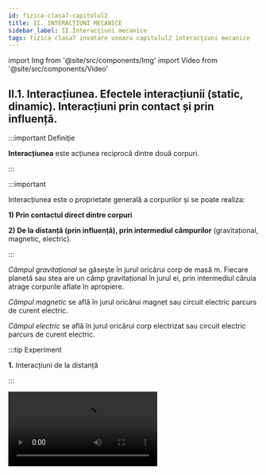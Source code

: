 ```yaml
---
id: fizica-clasa7-capitolul2
title: II. INTERACŢIUNI MECANICE
sidebar_label: II.Interacţiuni mecanice
tags: fizica clasa7 invatare usoara capitolul2 interacţiuni mecanice
---
```


import Img from '@site/src/components/Img'
import Video from '@site/src/components/Video'


## II.1. Interacțiunea. Efectele interacțiunii (static, dinamic). Interacțiuni prin contact și prin influență.


:::important Definiţie

**Interacțiunea** este acțiunea reciprocă dintre două  corpuri.

:::


:::important 

Interacțiunea este o proprietate generală a corpurilor și se poate realiza:

**1) Prin contactul direct dintre corpuri**

**2) De la distanță (prin influență), prin intermediul câmpurilor** (gravitațional, magnetic, electric).


:::



_Câmpul gravitațional_ se găsește în jurul oricărui corp de masă m. Fiecare planetă sau stea are un câmp gravitațional în jurul ei, prin intermediul căruia atrage corpurile aflate în apropiere.

_Câmpul magnetic_ se află în jurul oricărui magnet sau circuit electric parcurs de curent electric.

_Câmpul electric_ se află în jurul oricărui corp electrizat sau circuit electric parcurs de curent electric.


:::tip Experiment

**1.** Interacțiuni de la distanță

:::


<Video src="https://www.youtube.com/embed/VkcZcOj-ZHA" />


<br></br>

**Materiale necesare:** magnet, busolă (ac magnetic), corp, riglă de plastic, bucată de bumbac.

**Descrierea experimentului:** 

- Ridică un corp la o anumită înălțime de sol și dă-i drumul. Ce observi ?

:::note Observaţie

Corpul cade deoarece este atras de Pământ prin intermediul câmpului gravitațional.

:::



- Apropie un magnet de o busolă. Ce observi ?

:::note Observaţie

Acul busolei  și magnetul interacționează de la distanță prin intermediul câmpului magnetic.

:::



- Cu bucata de bumbac freacă de 3-4 ori, în același sens rigla. 
- Apropie capătul electrizat prin frecare al riglei de obiecte ușoare (fire de păr, bucățele de hârtie, bobițe de polistiren). Ce observi ?

:::note Observaţie

Rigla electrizată atrage corpurile ușoare prin intermediul câmpului electric.

:::



**Concluzia experimentului:**

Corpurile pot să interacționeze de la distanță, prin intermediul unui câmp.



:::important Definiţie
 
Fenomenele care apar în urma interacțiunii corpurilor se numesc **efecte ale interacțiunii.**
 
:::



:::important
 
Efectele interacțiunii sunt de două feluri:

#### A)	Efecte dinamice în care se schimbă  viteza  corpurilor. Exemple:

- Pornirea unui corp, când viteza lui crește de la zero.
- Oprirea unui corp, când viteza lui scade până la zero.
- Accelerarea unui corp, când viteza lui crește .
- Frânarea unui corp, când viteza lui scade.
- Schimbarea direcției de mișcare (traiectoriei).


#### B)	Efecte statice care constau în deformarea corpurilor (schimbarea formei).

#### Deformarea poate fi:

- **Deformare elastică,**  când corpul revine la forma iniţială, după încetarea interacţiunii. Exemple:
  - Alungirea unui arc (resort)  când îi mărim lungimea (implicit și forma).
  
  - Comprimarea unui resort când îi micșorăm lungimea.
  
  - Răsucirea unui burete când îi schimbăm forma.
  
  - Turtirea unui balon când îi schimbăm forma.
  
- **Deformare plastică,**  când corpul nu mai revine la forma iniţială, după încetarea interacţiunii. Exemple:

  - Tăierea corpurilor.
  
  - Ruperea corpurilor.
  
  - Spargerea corpurilor, etc.

 
:::




<br></br>
<br></br>




:::tip Experiment

**2.** Efectul dinamic al interacțiunii.

:::


<Video src="https://www.youtube.com/embed/EoDXRm0jU1g" />


<br></br>

**Materiale necesare:** magnet, mașinuță de plastic cu un magnet în interior.
 



**Descrierea experimentului:** 

- Apropie magnetul de mașinuța aflată în repaus. Ce observi ?


:::note Observaţie

Mașinuța pornește.

:::


- Apropie magnetul de mașinuța aflată în mișcare, astfel încât să o respingă. Ce observi ?


:::note Observaţie

Mașinuța accelerează.

:::



- Apropie magnetul de mașinuța aflată în mișcare, astfel încât să o atragă. Ce observi ?


:::note Observaţie

Mașinuța frânează și apoi este oprită.

:::



- Apropie magnetul de mașinuța aflată în mișcare rectilinie, astfel încât să o respingă pe o altă direcție. Ce observi ?


:::note Observaţie

Mașinuța își schimbă traiectoria.

:::


**Concluzia experimentului:**

Avem efect dinamic când corpul porneşte / opreşte, accelerează / frânează şi când îşi schimbă direcţia de mişcare. 



<br></br>
<br></br>



:::tip Experiment

**3.**  Efectul static al interacțiunii

:::


<Video src="https://www.youtube.com/embed/ija6beVbxlw" />


<br></br>

**Materiale necesare:** arc (resort), foarfecă, hârtie, burete, balon, clește, fistic în coajă.
 



**Descrierea experimentului:** 

- Trage de resort într-o parte, astfel încât să îi mărești lungimea și implicit să îl deformezi. Dă drumul resortului. Ce observi ?



:::note Observaţie

Resortul alungit revine la forma inițială.

:::




- Strânge resortul, astfel încât să îi micșorezi lungimea și implicit să îl deformezi. Dă drumul resortului. Ce observi ?


:::note Observaţie

Resortul comprimat revine la forma inițială.

:::



- Răsucește un burete, dându-i o formă de fundiță. Dă drumul buretelui. Ce observi ?


:::note Observaţie

Buretele răsucit revine la forma inițială.

:::



- Turtește cu ambele mâini un  balon. Dă drumul balonului. Ce observi ?


:::note Observaţie

Balonul turtit revine la forma inițială.

:::




- Taie o foaie de hârtie. Ce observi ?


:::note Observaţie

Foaia de hârtie tăiată nu mai revine la forma inițială.

:::



- Rupe  o foaie de hârtie. Ce observi ?


:::note Observaţie

Foaia de hârtie ruptă nu mai revine la forma inițială.

:::



- Sparge cu un clește coaja unui fistic. Ce observi ?


:::note Observaţie

Coaja fisticului spartă nu mai revine la forma inițială.

:::







**Concluzia experimentului:**

Deformările în care corpul revine la forma inițială sunt deformări elastice (alungirea / comprimarea unui resort, răsucirea buretelui, turtirea balonului, etc.).


Deformările în care corpul nu mai revine la forma inițială sunt deformări plastice ( tăierea, ruperea, spargerea obiectelor, etc.).
 



<br></br>
<br></br>




## II.2.  Forţa, măsură a interacţiunii. Forțe de contact și de acțiune la distanță.




:::important Definiţie
 
**Forța (notată cu F)** este o mărime fizică care măsoară interacțiunea corpurilor. 
 
:::



:::important

#### Caracterizarea forței ca mărime fizică:

#### •	Simbol: în general F
#### •	Formulă de calcul: fiecare tip de forță are o formulă de calcul.
#### •	Unitatea de măsură în Sistemul Internațional: [F]<sub>SI</sub> = N (Newton)
#### •	Instrumente de măsură: dinamometru.
:::


:::important
Forțele care apar în interacțiunile de contact sunt **forțe de contact**. 

:::


#### Exemple: 

- Forța de tracțiune;
- Forța de frecare, etc.



:::important

Forțele care apar în interacțiunile de la distanță sunt **forțe de acțiune la distanță**.
 
:::
 
 
#### Exemple: 

- Forța de greutate;
- Forța magnetică;
- Forța electrică, etc.





:::tip Experiment

**4.** Construcția dinamometrului şi măsurarea unei forţe

:::


<Video src="https://www.youtube.com/embed/goyfUOXP2eg" />


<br></br>

**Materiale necesare:** dinamometru, corp cu cârlig.
 



**Descrierea experimentului:** 

- Observă cu atenție piesele de bază din construcția dinamometrului.
- Calculează o diviziune câți Newtoni are, pe scala gradată.
- Suspendă corpul de cârligul dinamometrului.
- Citește cu ce forță acționează corpul asupra resortului dinamometrului



:::note Observaţie

Corpul acționează asupra resortului dinamometrului cu o forță de 0,2 N.

:::



**Concluzia experimentului:**

F = 0,2 N.


:::important

**1)	Dinamometrul seamănă cu un cântar de mână, dar mărimea fizică pe care o măsoară nu este masa în kg, ci forța în Newton (N).**
 
Este adevărat că și cântarul măsoară greutatea corpului suspendat de el, însă la cântar gradațiile sunt transformate în unități de masă ( grame, kilograme).

_Piesa principală a dinamometrului este un resort ce se deformează elastic. Mai are o tijă cu cârlig, un ac indicator și o scală gradată în N._


:::



<Img className="img-responsive4" src="fizica/clasa7/capitolul2/2_2_Poza1_PozaConstructiaDinamometru.jpg" />




:::important

**2) Forța este o mărime fizică** care se caracterizează prin **mărime, direcție, sens și punct de aplicație.** Ea se reprezintă printr-un segment de dreaptă mărginit de un punct și o săgeată.


:::


<Img className="img-responsive4" src="fizica/clasa7/capitolul2/2_2_Poza2_PozaForta.jpg" />




<br></br>
<br></br>



## II.3. Principiul inerției. Principiul fundamental al mecanicii clasice. Principiul acțiunii și reacțiunii.


### II.3.1. Principiul inerției. 


:::tip Experiment

**5.** Principiul inerției

:::


<Video src="https://www.youtube.com/embed/uufTbEV-9KA" />


<br></br>

**Materiale necesare:** bol (castronel), bilă.
 



**Descrierea experimentului:** 

- Pune bila la marginea superioară a bolului și las-o liberă. 

- Ce observi ?


:::note Observaţie

Bila coboară la fundul bolului și apoi mai urcă puțin pe peretele bolului, până când se oprește.

:::



**Concluzia experimentului:**

Datorită greutății, bila coboară accelerat. După ce ajunge la fundul vasului, datorită inerției, își continuă mișcarea. Din cauza frecării cu vasul și cu aerul atmosferic, bila se oprește. Dacă nu ar fi existat forțele de frecare, bila , tot datorită inerției, s-ar fi mișcat la nesfârșit.


:::important Definiţie

**Principiul inerției:** 

„Orice corp își păstrează starea de repaus sau de mișcare uniformă rectilinie în care se află, cu condiția ca nicio forță să nu acționeze asupra corpului “ 

:::


<br></br>
<br></br>


### II.3.2 Principiul fundamental al mecanicii clasice.


:::important Definiţie

**Principiul fundamental al mecanicii clasice:** 

„Dacă asupra unui corp de masă m acționează o forță F, atunci corpul se va deplasa cu o accelerație a, care are direcția și sensul forței“. 


:::


#### Ecuația vectorială este:


<Img className="img-responsive4" src="fizica/clasa7/capitolul2/2_3_2_Poza1_EcuatiaVectorialaPrincipiulFundamentalMecanica.jpg" />



Aplicând principiul fundamental al mecanicii clasice pentru deplasarea unui corp sub acțiunea greutății, se obține relația dintre greutate, masă și accelerația gravitațională: 


<Img className="img-responsive4" src="fizica/clasa7/capitolul2/2_3_2_Poza2_EcuatiaVectorialaPrincipiulFundamentalMecanica_Greutate.jpg" />



:::tip Experiment

**6.** Principiul fundamental al mecanicii.

:::


<Video src="https://www.youtube.com/embed/YatatgFCD20" />


<br></br>

**Materiale necesare:** o mașinuță (bilă).
 



**Descrierea experimentului:** 

- Acționează aspra mașinuței cu o anumită forță. 

- Observă ce se întâmplă cu mașinuța. 


:::note Observaţie

Mașinuța începe să se miște accelerat pe direcția și sensul forței aplicate asupra sa.

:::



**Concluzia experimentului:**

Dacă acționăm asupra unui corp de masă _m_ cu o forță _F_, atunci corpul se va mișca cu o accelerație _a_, care are direcția și sensul forței.



<br></br>
<br></br>


### II.3.3 Principiul acțiunii și reacțiunii (Principiul acțiunilor reciproce).





:::tip Experiment

**7.** Principiul acțiunii și reacțiunii.

:::


<Video src="https://www.youtube.com/embed/IcKodD7WlQQ" />


<br></br>

**Materiale necesare:** două dinamometre, un suport.
 



**Descrierea experimentului:** 

- Fixează un dinamometru de suport.
- Cu un alt dinamometru acționează asupra primului cu o forță F<sub>1</sub>.
- Ce forță indică dinamometrul fix ?


:::note Observaţie

<Img className="img-responsive4" src="fizica/clasa7/capitolul2/2_3_3_Poza0_EcuatiaVectorialaExperiment7.jpg" />

Cele două forțe au aceeași direcție, dar sens opus.


:::


- Compară direcțiile și sensurile celor două forțe.


:::note Observaţie

Cele două forțe au aceeași direcție, dar sens opus.

:::



**Concluzia experimentului:**

Cele două forțe sunt egale în modul, cu acceași direcție și sensuri opuse.









:::important Definiţie

**Principiul acțiunii și reacțiunii:** 

„Dacă un corp acționează asupra altui corp cu o forță numită acțiune (F<sub>1</sub>), atunci și cel de- al doilea corp va acționa asupra primului corp cu o altă forță numită reacțiune (F<sub>2</sub>), care are același modul și aceeași direcție cu acțiunea, dar sens opus“.  

<Img className="img-responsive4" src="fizica/clasa7/capitolul2/2_3_3_Poza0_EcuatiaVectorialaPrincipiulActiuniiSiReactiunii.jpg" />

:::





#### Forțele acțiune și reacțiune sunt forțe pereche.


:::caution Exemple care ilustrează Principiul acțiunii și reacțiunii

1. Când te lovești din neatenție de un obiect, simți imediat reacțiunea din partea acestuia, chiar dacă tu l-ai lovit.

<Img className="img-responsive4" src="fizica/clasa7/capitolul2/2_3_3_Poza1_Exemplul1_PtrPrincipiulActiuniiSiReactiunii.jpg" />


<br></br>
<br></br>




2. Când lași liber un corp, acesta cade datorită forței de atracție a Pământului (acțiunea) asupra sa. Însă și Pământul este atras de corp (reacțiunea), cu o altă forță egală în modul și sens opus cu acțiunea, dar efectul acesteia este insesizabil datorită masei enorme a Pământului.


<Img className="img-responsive4" src="fizica/clasa7/capitolul2/2_3_3_Poza2_Exemplul2_PtrPrincipiulActiuniiSiReactiunii.jpg" />



<br></br>
<br></br>


3. Când ești într-o barcă, împingi cu vâsla apa în sensul opus celui în care dorești să te deplasezi (acțiunea), iar apa pune în mișcare barca (reacțiunea). Cele două forțe au punctele de aplicație pe corpuri diferite și acționează pe aceeași direcție, însă în sens opus.


<Img className="img-responsive4" src="fizica/clasa7/capitolul2/2_3_3_Poza3_Exemplul3_PtrPrincipiulActiuniiSiReactiunii.jpg" />


<br></br>
<br></br>


4. Cum interacționează mingea cu racordajul rachetei, când lovești cu racheta mingea  de tenis ? Mingea acționează asupra racordajului (acțiunea) având ca efect deformarea elastică a acestuia. Racordajul acționează asupra mingiei ( reacțiunea), având ca efect mișcarea mingiei. Cele două forțe au punctele de aplicație pe corpuri diferite și acționează pe aceeași direcție, însă în sens opus.



<Img className="img-responsive4" src="fizica/clasa7/capitolul2/2_3_3_Poza4_Exemplul4_PtrPrincipiulActiuniiSiReactiunii.jpg" />

:::





<br></br>
<br></br>



## II.4. Tipuri de forțe. 

### II.4.1. Forța de greutate


De ce când lași liber un corp și nu mai este susținut de mâna ta, de o masă, de un suport, el cade pe Pământ?

Înseamnă că, între corp și Pământ există o forță de atracție. 


:::important Definiţie
 
**Forța de greutate (pe scurt greutate, forță gravitațională, gravitație)** este forța cu care Pământul atrage un corp. 
 
:::



**Forța de greutate (notată cu G) acționează întotdeauna pe direcție verticală a locului respectiv (direcția firului cu plumb), cu sensul în jos ( spre centrul Pământului). Are ca punct de aplicație centrul de greutate al corpului (C).**

<Img className="img-responsive4" src="fizica/clasa7/capitolul2/2_4_1_Poza1_FortaDeGreutate.jpg" />




:::caution Importanța forței de greutate


1) Ţine corpurile pe Pământ

2) Ţine atmosfera în jurul Pământului

3) Căderea corpurilor pe Pământ

4) Curgerea apelor la vale

5) Când urcăm o pantă, greutatea ne frânează

6) Când coborâm o pantă, greutatea ne accelerează

7) Rotirea planetelor în jurul Soarelui

8)  Rotirea Lunii în jurul Pământului.

9) Rotirea sateliților artificiali în jurul Pământului (există peste 1100 satelițice orbitează în jurul Pământului , având ca scopcomunicațiile la distanță-telefonie, emisiuni radio-TV, prognoza meteo, etc.)



:::




:::tip Experiment

**8.** Cum măsurăm accelerația gravitațională a Pământului ?

:::


<Video src="https://www.youtube.com/embed/KF5SzpFSRsc" />


<br></br>

**Materiale necesare:** dinamometru, corp cu cârlig și discuri crestate.



**Descrierea experimentului:** 

- Măsoară cu un dinamometru greutățile mai multor corpuri a căror masă o cunoști.

- Calculează pentru fiecare corp raportul G/m. Trece datele în următorul tabel:
 
<Img className="img-responsive4" src="fizica/clasa7/capitolul2/2_4_1_Poza2_PozaTabelExperiment8.jpg" />


:::note Observaţie

Raportul G/m are aceeași valoare pentru fiecare corp în parte. Se obține valoarea 10 N/kg.

:::




**Concluzia experimentului:**

Raportul G/m are aceeași valoare respectiv 10 N/kg.



:::important Definiţie
 
Raportul dintre greutatea unui corp și masa lui se numește **accelerație gravitațională (notată cu g).** 
 
 
:::

#### La suprafața Pământului, g = 9,8 N/kg ≅ 10 N /kg.
 

:::important

#### Caracterizarea forței de greutate ca mărime fizică:

#### •	Simbol: G
#### •	Formulă de calcul: 

<Img className="img-responsive4" src="fizica/clasa7/capitolul2/2_4_1_Poza2bis_FormulaGreutatii.jpg" />

unde m = masa corpului(în kg) și 

g = accelerația gravitațională a Pământului de 9,8 N/kg.


<br></br>

#### •	Unitatea de măsură în Sistemul Internațional: 


<Img className="img-responsive4" src="fizica/clasa7/capitolul2/2_4_1_Poza2bis2_UnitateaDeMasuraAGreutatii.jpg" />

<br></br>
<br></br>


#### •	Instrumente de măsură: 

<Img className="img-responsive4" src="fizica/clasa7/capitolul2/2_4_1_Poza2bis3_InstrumentDeMasuraAGreutatii.jpg" />

:::




:::tip Experiment

**9.** Care minge aterizează mai repede: una de ping-pong sau una de golf ?

:::


<Video src="https://www.youtube.com/embed/NoQlzxKTm90" />


<br></br>

**Materiale necesare:** o minge de ping-pong, o minge de golf (metalică), vas cu făină.



**Descrierea experimentului:** 

- Pregătește o tavă în care să pui făină (pesmet).

- Ridică ambele mingii la aceeași înălțime deasupra tăvii și dă-le drumul în același timp . Care minge atinge prima solul ? Cum sunt urmele lăsate în făină de cele două mingii ?





:::note Observaţie

Ambele mingii ajung în același timp în vasul cu făină.

Urma lăsată de mingea mai grea (cea de golf) este mai adâncă decât cea lăsată de cea mai ușoară (ping-pong).


:::




**Concluzia experimentului:**

Întrucât cele două mingii parcurg acceași distanță ( h) în acealași timp, înseamnă că ele coboară accelerat cu viteză identică. Deci, asupra ambelor mingii acționează acceași accelerație, numită accelerație gravitațională.  


Până la **Galileo Galilei** (1564-1642) oamenii de ştiinţă credeau că viteza de cădere a corpurilor depinde de greutatea acestora, adică obiectul mai greu ajunge primul la sol. Acum 400 de ani, Galilei a efectuat o experienţă legendară în turnul din Pisa. El a demonstrat că obiecte de masă diferite (obuz şi piatră) , lăsate libere să cadă, sosesc în acelaşi timp la sol. Astfel, el a dovedit că acceleraţia gravitaţională este aceeaşi pentru toate obiectele într-un anumit loc.






:::note Observaţie

a) Orice planetă sau stea exercită o forță de atracție asupra corpurilor aflate în apropierea lor, deci o forță de greutate. Exemple de accelerații gravitaționale ale altor corpuri cerești: Soarele are 274,1N/kg, Jupiter  are 25,93 N/kg , Luna are 1,62 N/kg. Deci, dacă am călători pe alte planete, acestea ne-ar atrage cu diferite forțe de greutate, dar masa noastră rămâne aceeași, indiferent de planeta vizitată.


b) Greutatea este o forță care se manifestă la distanță prin intermediul câmpului gravitațional din jurul Pământului.


:::


:::important

c)	Accelerația gravitațională (implicit și greutatea corpului) suferă mici variații pe Pământ în funcție de altitudine și latitudine.

- Cu cât altitudinea crește, cu atât accelerația gravitațională scade, deoarece ne îndepărtăm de centrul Pământului (centrul atracției gravitaționale).

- Accelerația gravitațională mai depinde și de latitudine, datorită faptului că Terra nu este o sferă perfectă, ci una turtită la poli și bombată la ecuator. Prin urmare , polii (nord și sud) sunt mai aproape de centrul Pământului decât ecuatorul și accelerația gravitațională la poli este mai mare decât cea la ecuator.


**g<sub>Pol</sub> ≅ 9,83 m/s<sup>2</sup>**   și  

**g<sub>Ecuator</sub> ≅ 9,78 m/s<sup>2</sup>**.


<br></br>

<Video src="https://www.youtube.com/embed/0wL5a8v6sh4" />

<br></br>

:::




:::caution Problemă model

1) În ce loc este mai mică forța necesară decolării unei rachete: atunci când baza de lansare este la malul mării sau în vârful muntelui? Pentru o lansare mai ușoară a rachetei, unde este mai bine să fie plasată baza de lansare: la poli sau la ecuator?


#### Rezolvare:


La lansarea rachetei trebuie învinsă forța de greutate exercitată de către Pământ, care atrage racheta. 

Este de preferat să alegem vârful unui munte cât mai înalt, deoarece ne îndepărtăm de centrul Pământului și scade accelerația gravitațională, și implicit forța de atracție a Pământului asupra rachetei.

Ecuatorul față de poli, este mai departe de centrul Pământului și scade accelerația gravitațională, și implicit forța de atracție a Pământului asupra rachetei.

În concluzie, **cel mai bun loc pentru lansarea unei rachete este la ecuator, pe vârful unui munte cât mai înalt.**


<br></br>

<Video src="https://www.youtube.com/embed/dNf89eqnYw8" />

<br></br>



:::









<Video src="https://www.youtube.com/embed/u5t-aiP5DT4" />

<br></br>



:::caution Problemă model

2) 	Un corp cântărește 600 g. 

Ce greutate are el pe :
a) Pământ ?
b) Lună (g<sub>Lună</sub> = g/6 N/kg)
c) Jupiter (g<sub>Jupiter</sub> = g ∙ 2,5 N/kg)



#### Rezolvare:


- Notăm datele problemei și le transformăm în SI:

<Img className="img-responsive4" src="fizica/clasa7/capitolul2/2_4_1_Poza2_DateleProblemeiModel2.jpg" />



- Efectuăm calculele pentru cele trei situaţii:

<Img className="img-responsive4" src="fizica/clasa7/capitolul2/2_4_1_Poza3_RezolvareaProblemeiModel2.jpg" />

:::






### II.4.2. Forța de apăsare normală (N')


#### De ce cad numai corpurile lăsate libere ? De ce un corp poate sta nemișcat pe masă ?




:::tip Experiment

**10.** Reacţiunea normală

:::


<Video src="https://www.youtube.com/embed/FoNcJK68MHs" />


<br></br>

**Materiale necesare:** corp, masă.



**Descrierea experimentului:** 

- Așază un corp pe masă. 
- Observă starea lui.




:::note Observaţie

Corpul este în repaus pe masă.

:::




**Concluzia experimentului:**

Corpul acționează asupra mesei cu o _forță de apăsare normală_ (perpendiculară) pe masă, care este egală cu greutatea corpului pe o suprafață orizontală . Dar masa susține corpul și acționează asupra lui cu o altă forță, egală cu apăsarea corpului, în sens opus și pe aceeași direcție, numită _reacțiune normală_.



:::important Definiţie
 
**Forța de apăsare normală (N')** este forța cu care un corp acționează asupra unei suprafețe cu care este în contact. 
 
 
:::



:::important Definiţie
 
**Reacțiunea normală (N)** este forța cu care suprafața acționează asupra corpului aflat pe ea (atât în repaus, cât și în mișcare). 
 

:::


:::important


<Img className="img-responsive4" src="fizica/clasa7/capitolul2/2_4_2_Poza0_EcuatiaVectorialaFortaDeApasareNormala.jpg" />

:::






<Img className="img-responsive4" src="fizica/clasa7/capitolul2/2_4_2_Poza1_FortaDeApasareNormala.jpg" />

<br></br>


:::note Observaţie

- **Forța de apăsare normală ( N') și reacțiunea normală ( N ) sunt forțe pereche și conform Principiului acțiunii și reacțiunii, ele sunt egale în modul, acționează pe aceeași direcție (perpendiculară pe suprafață) și sensuri opuse.**

- Reacțiunea normala are direcția perpendiculară pe suprafața de sprijin, sensul este orientat către corpul ce se sprijină, punctul de aplicație este aflat pe suprafața de contact a corpului sprijinit, iar modulul depinde de forțele ce acționează asupra corpului sprijinit.

- Dacă suprafața de sprijin este plană, reacțiunea normala și forța de apăsare normală au direcția perpendiculară pe suprafața plană, iar dacă suprafața este sferică, aceste forțe au direcția razei de curbură a suprafeței.


:::






:::caution Problemă model

3) 	Trage un mop pe podea și apoi împinge-l. Când este mai ușor? Reprezintă forțele. 

#### Rezolvare:

**I.	Când mopul este tras:**

<Img className="img-responsive4" src="fizica/clasa7/capitolul2/2_4_2_Poza2_ReprezentareGrafica_ProblemaModel3.jpg" />


Pe axa O<sub>x</sub>: F<sub>x</sub> și F<sub>f</sub> , dacă mopul este tras uniform, ele vor fi egale în modul.

Pe axa O<sub>y</sub>: |G| = |F<sub>y</sub>| + |N|

Reacțiunea normală din partea podelei este mică.


**II.	Când mopul este împins :**

<Img className="img-responsive4" src="fizica/clasa7/capitolul2/2_4_2_Poza3_ReprezentareGrafica2_ProblemaModel3.jpg" />



Pe axa O<sub>x</sub>: F<sub>x</sub> și F<sub>f</sub> , dacă mopul este împins uniform, ele vor fi egale în modul.

Pe axa O<sub>y</sub> : |N| = |F<sub>y</sub>| + |G|

Reacțiunea normală din partea podelei este mare.

**Deci, este mai ușor să tragi de mop decât să îl împingi.**

:::














<br></br>
<br></br>



### II.4.3. Forța de frecare (F<sub>f</sub>)



:::important Definiţie
 
**Forța de frecare ( F<sub>f</sub> )  este forța care apare la suprafața de contact dintre două corpuri care se mișcă unul față de altul și se opune mișcării unui corp față de celălalt.** 
 
 
:::



:::note Observaţie

1)	Forța de frecare apare din cauza asperităților suprafețelor aflate în contact. Ea depinde de natura suprafețelor aflate în contact și este cu atât mai mare cu cât apăsarea exercitată de corp pe suprafață este mai mare.

**_Are direcția_** suprafeței de contact dintre cele două corpuri și **_sensul_** opus vitezei corpului.

**2)	Când un corp se deplasează pe o suprafață, cu viteză constantă ( mișcare rectilinie și uniformă), forța de tracțiune F (care deplasează corpul) este egală, dar de sens opus cu forța de frecare F<sub>f</sub> .**


:::


:::important 


<Img className="img-responsive4" src="fizica/clasa7/capitolul2/2_4_3_Poza0_EcuatiaVectorialFortaDeFrecare.jpg" />

:::










<Img className="img-responsive4" src="fizica/clasa7/capitolul2/2_4_3_Poza1_PozaFortaFrecare.jpg" />


<br></br>


:::caution Importanța forței de frecare


1) Mersul, pornirea și oprirea corpurilor pe diferite suprafețe

2) Scrisul

3) Ținerea obiectelor în mână

4) Legarea șireturilor și realizarea nodurilor

5) Întorsul paginilor unei cărţi

6) Aprinderea chibritului

7) Cusutul
 
8) Ajută parașutistul să aterizeze ușor datorită forței de frecare cu aerul atmosferic (forța de rezistență a aerului)

9) Frecarea dintre plăcuţele de frână şi roată face ca roata să nu se mai învârtă.

10) Şoselele şi cauciucurile automobilelor au suprafeţe rugoase pentru ca maşinile să nu derapeze. Când pe şosea este gheaţă sau polei, roţile trebuie prevăzute cu lanţuri pentru a creşte cât mai mult frecarea dintre roţi şi şosea

11) Fixarea şuruburilor în piuliţe, a cuielor în lemn sau perete, etc.


:::




:::tip Experiment

**11.** Forța de frecare și felul suprafeței de alunecare

:::


<Video src="https://www.youtube.com/embed/rqujVU4k9OQ" />


<br></br>

**Materiale necesare:** cutiuță de carton (de la chibrituri), fir, pahar de plastic, mochetă, monede.



**Descrierea experimentului:** 

- Prinde un fir mai lung de cutiuță și leagă capătul celălalt al firului de tortița unui pahar de plastic. Adaugă câteva monede în cutie.

- Așază cutiuța la marginea mesei și adaugă monede în pahar pînă când începe mișcarea uniformă a cutiei.
 
- Numără monedele din pahar și calculează masa lor și apoi greutatea lor.

- Așază pe blatul mesei o mochetuță și pune acum cutia la capătul mesei.

- Adaugă monede în pahar pînă când începe mișcarea uniformă a cutiei pe mochetă.
 
- Numără monedele din pahar.




:::note Observaţie

Numărul monedelor este mai mare când cutia alunecă pe mochetă.

:::




**Concluzia experimentului:**

Pentru suprafețe netede (de exemplu: gresie, pal melaminat, sticlă, gheață, parchet, linoleum) forța de frecare care apare la alunecarea unui corp este mică.

Pentru suprafețe aspre / grunjoase (de exemplu: covor, mochetă, nisip, pietriș) forța de frecare care apare la alunecarea unui corp este mare.



:::important Definiţie
 
Dependența forței de frecare de gradul de șlefuire al suprafeței pe care alunecă un corp este dată de o constantă de material, numită **coeficient de frecare le alunecare, notat cu litera grecească  “miu” = μ.** 
 
 
:::


<br></br>


:::tip Experiment

**12.** Forța de frecare și apăsarea normală

:::


<Video src="https://www.youtube.com/embed/DIaW0YLSD9U" />


<br></br>

**Materiale necesare:** cutiuță de carton ( de la chibrituri), fir, pahar de plastic,  monede.



**Descrierea experimentului:** 

- Prinde un fir mai lung de cutiuță și leagă capătul celălalt al firului de tortița unui pahar de plastic. Adaugă câteva monede în cutie (eu am pus 4 monede de 50 de bani, fiecare avînd masa de 6,1 g) și calculează-le masa și greutatea.

- Așază cutiuța la marginea mesei și adaugă monede în pahar pînă când începe mișcarea uniformă a cutiei ( eu am pus 2 monede de 10 bani, fiecare având masa de 4 g).
 
- Numără monedele din pahar și calculează masa lor și apoi greutatea lor.

- Repetă experimentul mărind numărul de monede din cutiuță. Cum este numărul de monede din pahar față de cel anterior ?





:::note Observaţie

Forța de frecare (dată de greutatea monedelor din pahar),  crește odată cu greutatea monedelor din cutie (dată de greutatea monedelor din cutie).

:::




**Concluzia experimentului:**

Forța de frecare, care apare la alunecarea unui corp este direct proporțională cu forța de apăsare normală a corpului. Constanta de proporționalitate este coeficientul de freacare la alunecare, μ.



<br></br>
<br></br>


:::tip Experiment

**13.** Cum calculăm coeficientul de frecare la alunecare

:::


<Video src="https://www.youtube.com/embed/32Qr01YeYBA" />


<br></br>

**Materiale necesare:**  cutiuță de carton ( de la chibrituri), fir, pahar de plastic,  monede.





**Descrierea experimentului:** 

- Prinde un fir mai lung de cutiuță și leagă capătul celălalt al firului de tortița unui pahar de plastic. Adaugă câteva monede în cutie (eu am pus 12 monede de 50 de bani, fiecare avînd masa de 6,1 g) și calculează-le masa (m<sub>cutie</sub>) și greutatea (G<sub>cutie</sub>).

- Așază cutiuța la marginea mesei și adaugă monede în pahar pînă când începe mișcarea uniformă a cutiei (eu am pus 9 monede de 10 bani, fiecare având masa de 4 g).
 
- Numără monedele din pahar și calculează masa lor (m<sub>pahar</sub>) și apoi greutatea lor(G<sub>pahar</sub>).

- Repetă experimentul mărind numărul de monede din cutiuță. Cum este numărul de monede din pahar față de cel anterior ?



:::note Observaţie

Forța de frecare, dată de greutatea monedelor din pahar,  depinde de greutatea monedelor din cutie.

:::




**Concluzia experimentului:**

Forța de frecare, care apare la alunecarea unui corp este direct proporțională cu forța de apăsare normală a corpului. Constanta de proporționalitate este coeficientul de freacare la alunecare, μ.



Când un corp se mișcă uniform pe o suprafață, forța de tracțiune ( F) este egală în modul cu forța de frecare, au aceeași direcție , dar sensuri opuse.
|F<sub>f</sub>| = |F| =  |G<sub>pahar</sub>| = m<sub>pahar</sub> ∙ g (G<sub>pahar</sub> este greutatea monedelor din pahar și dă valoarea forței de tracțiune)


<Img className="img-responsive4" src="fizica/clasa7/capitolul2/2_4_3_Poza1_Calcule1_Experimentul13.jpg" />



Forța de apăsare normală (N) este egală cu greutatea monedelor din cutie (G<sub>cutie</sub>) : 

<Img className="img-responsive4" src="fizica/clasa7/capitolul2/2_4_3_Poza2_Calcule2_Experimentul13.jpg" />

Scriem legea frecării : **F<sub>f</sub> = μ ∙ N** 


<Img className="img-responsive4" src="fizica/clasa7/capitolul2/2_4_3_Poza3_Calcule3_Experimentul13.jpg" />



Deci, coeficientul de frecare la alunecare al cartonului (cutia) pe pal melaminat (blatul mesei) este de 0,49 (nu are unitate de măsură).




<br></br>
<br></br>


:::tip Experiment

**14.** Depinde forța de frecare de aria suprafaței de contact ?

:::


<Video src="https://www.youtube.com/embed/1lpYX9Jtfkg" />


<br></br>

**Materiale necesare:**  2 cutiuțe de carton ( de la chibrituri) diferite ca mărime, fir, pahar de plastic,  monede






**Descrierea experimentului:** 

- Prinde un fir mai lung de cutiuța mai mare și leagă capătul celălalt al firului de tortița unui pahar de plastic. Adaugă câteva monede în cutie (eu am pus 12 monede de 50 de bani ) .

- Așază cutiuța la marginea mesei și adaugă monede în pahar pînă când începe mișcarea uniformă a cutiei.
 
- Numără monedele din pahar ( eu am pus 9 monede de 10 bani).

- Repetă experimentul cu cutiuța mai mică în care să pui aceleași monede ca și în cea mare.
 
- Numără monedele din pahar ( eu am pus tot 9 monede de 10 bani).



:::note Observaţie

Forța de frecare nu depinde de suprafața de contact a cutiei cu masa.

:::




**Concluzia experimentului:**

Forța de frecare, care apare la alunecarea unui corp nu depinde de aria suprafaței de contact a corpului cu suprafața de alunecare.




:::important Definiţie
 
**Legea frecării:**
 
Modulul forței de frecare la alunecare este direct proporțional cu modulul forței de apăsare normală (N) pe suprafața de contact și are expresia matematică:
 
 
<Img className="img-responsive4" src="fizica/clasa7/capitolul2/2_4_3_Poza4_FormulaLegeaFrecarii.jpg" />
 

unde μ (_litera grecească miu_) este coeficientul de frecare la alunecare. Acest coeficient este o constantă adimensională, care exprimă dependența forței de frecare la alunecare de felul în care sunt prelucrate (șlefuite) suprafețele de contact ale corpurilor ce alunecă unul peste celălalt.

iar N este forța de apăsare normală. 



:::


<br></br>
<br></br>






:::tip Experiment

**15.** Rezistenţa aerului 

:::


<Video src="https://www.youtube.com/embed/LC234luPxg4" />


<br></br>

**Materiale necesare:**  două coli de hârtie identice






**Descrierea experimentului:** 

- Una dintre cele două coli strânge-o ghemotoc.

- Ridică braţele în faţă la aceeaşi înălţime, ţinând într-o mână coala făcută ghemotoc şi în cealaltă coala întinsă.

- Dă drumul celor două coli şi urmăreşte căderea lor.




:::note Observaţie

Ghemotocul de hârtie ajunge mai repede la  sol, căzând pe verticală. Coală întinsă  pluteşte şi are o direcţie de cădere dezordonată

:::




**Concluzia experimentului:**

Cu cât suprafaţa corpului este mai mare, cu atât el are o viteză de cădere mai mică.



:::note Observaţie

În absenţa aerului (vid), toate corpurile ar cădea în linie dreaptă pe verticală şi cu aceeaşi viteză, indiferent de forma şi mărimea lor. Cum însă căderea lor are loc în aer, obiectele cu forme şi mărimi diferite au durate diferite de cădere datorită faptului că aerul opune o rezistenţă mai mare sau mai mică. _Cu cât e mai mare suprafaţa corpului, cu atât rezistenţa aerului (frecarea dintre corp şi aerul din jurul său) este mai mare şi corpul cade mai încet  şi mai neregulat_. Aşa ne explicăm căderea lentă a unei paraşute : aerul de sub cupola mare a paraşutei o frânează, încetinindu-i căderea.

În spaţiul cosmic nu există aer şi prin urmare nici frecare care să încetinească mişcarea. _Navele spaţiale_ îşi folosesc numai din când în când motoarele, pentru a schimba direcţia.

Când meteoriţii pătrund în atmosfera Terrei cu o viteză foarte mare, ei capătă o culoare roşie datorită frecării mari dintre ei şi aer și așa seamănă cu niște _stele căzătoare_.

:::



<br></br>
<br></br>



:::tip Experiment

**16.** Forța de frecare la rostogolire

:::


<Video src="https://www.youtube.com/embed/B6zHP9-2X-c" />


<br></br>

**Materiale necesare:**: cărucior cu roți care pot fi blocate ( cutie de chibrituri pusă pe mai multe creioane colorate), fir prins de tortițele unui pahar de plastic. 






**Descrierea experimentului:** 

- Prinde firul cu paharul de cărucior.
 
- Așază căruciorul cu roți la capătul mesei și blochează-i roata .

- Adaugă monede în pahar până când căruciorul se mișcă uniform. Numără monedele (eu am pus 3 monede de 10 bani).

- Așază căruciorul cu roți ( neblocate) la capătul mesei.

- Adaugă monede în pahar până când căruciorul se mișcă uniform. Numără monedele (eu am pus 2 monede de 10 bani și una de 1 ban).




:::note Observaţie

Numărul monedelor când roțile nu sunt blocate este mai mic decât atunci când îi blocăm roata.

:::




**Concluzia experimentului:**

Forța de frecare la rostogolire este mai mică decât forța de frecare la alunecare.



:::important

În cazul mecanismelor care conţin piese în mişcare una faţă de alta, frecarea dintre acestea determină încălzirea pieselor şi, în timp, uzarea lor. Pentru **a micşora această frecare nedorită**, se folosesc două metode:

- Ungerea pieselor în mişcare ale unei maşini cu lubrifianţi (ulei de mecanisme, vaselină) .
- Folosirea rulmenţilor, formaţi din bile care se rostogolesc unele peste altele, deoarece forţa de frecare la rostogolire este mai mică decât forţa de frecare la alunecare, aceştia reduc considerabil frecarea. 



:::

#### Exemple:

- Roţile automobilelor, ale bicicletelor, motocicletelor etc. sunt montate pe rulmenţi. 

- Lagărele cu rulmenţi sunt utilizate şi la motoarele electrice, la strunguri, la axele vagoanelor, la axul pe care se fixează elicea avioanelor etc., adică oriunde trebuie să fie micşorată forţa de frecare.


<br></br>
<br></br>




### II.4.4. Tensiunea în fir (T)

#### De ce nu cad corpurile suspendate de fire sau bare ?


#### Privește următoarele imagini  și observă cum sunt realizate interacțiunile dintre corpuri: 

#### Macaraua ridică greutăți prin intermediul unor fire.

<Img className="img-responsive4" src="fizica/clasa7/capitolul2/2_4_4_Poza1_Macara.jpg" />


<br></br>


#### Podul este susținut cu ajutorul unor cabluri și bare de oțel.

<Img className="img-responsive4" src="fizica/clasa7/capitolul2/2_4_4_Poza2_PodSuspendatPeCabluri.jpg" />



<br></br>

#### Câinii trag de firele legate de sanie.

<Img className="img-responsive4" src="fizica/clasa7/capitolul2/2_4_4_Poza3_SanieTrasaDeCaini.jpg" />





<br></br>
<br></br>



:::tip Experiment

**17.** Măsurarea tensiunii în fir

:::


<Video src="https://www.youtube.com/embed/VIhFxW1yKjA" />


<br></br>

**Materiale necesare:**: corp, fir, dinamometru. 






**Descrierea experimentului:** 

- Prinde de un corp un fir inextensibil (ață).

- Trage uniform corpul pe masă prin intermediul unui dinamometru.

- Ce reprezintă forța indicată de dinamometru ?




:::note Observaţie

Forța indicată de dinamometru reprezintă valoarea forței de tracțiune, cât și valoarea forței apărută în fir la întiderea sa, atunci când tragem de el.

:::




**Concluzia experimentului:**

Tensiunea din firul ce leagă dinamometrul de corp reprezintă reacțiunea forței cu care dinamometrul trage de fir și îl întinde. Conform principiului acțiunii și reacțiunii, tensiunea în fir are modulul egal cu forța indicată de dinamometru.



:::important Definiţie
 
**Tensiunea din fir ( T )** reprezintă forța de reacțiune  a firului inextensibil (care nu se alungește) la forța exercitată asupra lui. 
 
 
:::




Forța de apăsare a corpului (F) este forța cu care corpul acționează asupra firului (ea este egală cu greutatea corpului).

Tensiunea în fir (T) este forța cu care firul acționează asupra corpului suspendat pe el.

<Img className="img-responsive4" src="fizica/clasa7/capitolul2/2_11_Poza2_CorpulSuspendatDeUnFir.jpg" />







:::note Observaţie

- **În orice secțiune a unui fir întins de o forță acționează două forțe egale în modul, dar opuse ca sens, acțiunea și reacțiunea, cu care o parte a firului acționează asupra celeilalte părți. Oricare dintre aceste forțe se numește tensiune în fir.**
 
- Dacă firul este de masă neglijabilă, atunci tensiunea are aceeași valoare în orice punct al firului.
 
- Dacă firul are masă, atunci tensiunea în fir are valori diferite în puncte diferite.
 
- Tensiunea într un fir sau într o bară se transmite din aproape în aproape, de a lungul întregului fir sau de a lungul întregii bare.

- Forțele de tensiune apar atât în firele și tijele întinse, cât și în tijele comprimate. 


:::















:::caution Problemă model

4) Desenează forțele care apar la tragerea unui corp prin intermediul unui fir.

<Img className="img-responsive4" src="fizica/clasa7/capitolul2/2_4_4_Poza4_SchemaProblemaModel4.jpg" />

#### Rezolvare:


#### Interacțiunea fir – mână:
 
- Forța F<sub>2</sub> este exercitată de mână asupra firului (acțiunea),
- T<sub>2</sub>  este forța exercitată de fir asupra mâinii (reacțiunea).


#### Interacțiunea corp - fir:
 
- Forța F<sub>1</sub> este exercitată de corp asupra firului (acțiunea),
  
- T<sub>1</sub> este forța exercitată de fir asupra corpului (reacțiunea).


:::



<br></br>
<br></br>


### II.4.5. Forța elastică ( F<sub>e</sub> )




Un resort alungit sau comprimat este deformat elastic, cu o anumită forță, numită **forță deformatoare (F)**. Când încetează acțiunea asupra lui, resortul revine la forma inițială. Înseamnă că, asupra resortului acționează o altă forță, egală, dar de sens opus , numită forță elastică, întrucât apare numai în deformarea elastică. 

:::important Definiţie
 
**Forța elastică (notată Fe)** este forța care apare în interiorul unui corp deformat elastic și readuce corpul la forma inițială, fiind egală, dar de sens opus cu forța deformatoare (F). 
 
:::



:::caution Importanța forței elastice care apare în corpurile elastice :

1)	**Aerul** are proprietăți elastice, fiind folosit la pneurile roților pentru amortizarea șocurilor sau la diferite obiecte pneumatice (saltele, mingii, baloane, etc.)

<Img className="img-responsive4" src="fizica/clasa7/capitolul2/2_4_5_Poza1_ImportantaForteiElastice_Pneuri.jpg" />


<br></br>

2)	**Arcurile (resorturile)** sunt folosite pentru pentru amortizarea șocurilor și vibrațiilor (suspensii de autovehicole , pentru acumulare de energie (arcuri de ceas, rulouri, arcuri de supape), exercitarea unei forţe elastice permanente (cuplaje de siguranţă , reglarea sau limitarea forţelor sau a debitelor (prese, cuplaje de siguranţă, robinete de reglare etc.).


<Img className="img-responsive4" src="fizica/clasa7/capitolul2/2_4_5_Poza2_ImportantaForteiElastice_Resorturi_vers3.jpg" />



#### Resorturile se găsesc în construcția multor obiecte :

- Dinamometre și cântare

- Pulverizatoare

- Pixuri

- Vagoane de tren

- Ceasuri
 
- Suspensia vehiculului
 
- Saltea de pat

- Clip de păr
 
- Clanță și broască de ușă

- Arcuri pentru dulapuri

- Extensor si flexor fitness
 
- Şaua bicicletei sau motocicletei este aşezată pe arcuri, pentru atenuarea zdruncinărilor în timpul mersului


<br></br>

3)	**Arc cu săgeți sau arbaletă pentru vânătoare.**

<Img className="img-responsive4" src="fizica/clasa7/capitolul2/2_4_5_Poza3_ImportantaForteiElastice_ArcCuSageti_vers3.jpg" />



<br></br>
<br></br>


4)	**Coarda elastică** în bungee jumping

<Img className="img-responsive4" src="fizica/clasa7/capitolul2/2_4_5_Poza4_ImportantaForteiElastice_BungeeJumping.jpg" />


:::


<br></br>



:::tip Experiment

**18.** Cum se determină constanta elastică?

:::


<Video src="https://www.youtube.com/embed/Zc31kjOmRsg" />


<br></br>

**Materiale necesare:**: dinamometru, disc cu mase marcate, riglă.


:::note Observaţie

Greutatea corpului suspendat este forța deformatoare,  egală în modul cu forța elastică ( au aceeași valoare numerică) : |G<sub>1</sub> | = |F<sub>1</sub> | = |F<sub>e1</sub> |.

:::



**Descrierea experimentului:** 

- Suspendă dinamometrul pe un suport.

- Măsoară lungimea inițială a resortului dinamometrului: L<sub>0</sub> = 2cm.

- Suspendă de cârligul dinamometrului un corp și măsoară-i greutatea G<sub>1</sub> = F<sub>e1</sub> = 0,12 N.

- Măsoară lungimea  resortului dinamometrului  deformat: L<sub>1</sub> = 3,2 cm.

- Calculează alungirea (deformarea) resortului : ΔL<sub>1</sub> = L<sub>1</sub> - L<sub>0</sub> = 1,2 cm.

- Mai repetă aceleași operații pentru încă cel puțin un corp de masă diferită față de primul. Trece datele experimentale în următorul tabel :
 

 
<Img className="img-responsive4" src="fizica/clasa7/capitolul2/2_4_5_Poza5_TabelExperiment18.jpg" />


:::note Observaţie

Raportul  F<sub>e</sub> / ΔL este constant pentru un resort dat. 

:::




**Concluzia experimentului:**

Cu cât greutatea corpului suspendat crește, cu atât crește și alungirea resortului.  Deci, forța elastică este direct proporțională cu deformarea resortului.


:::important Definiţie
 
**Constanta elastică a unui resort (k)** este egală cu raportul dintre forța elastică (F<sub>e</sub>)  și deformarea resortului (ΔL).

[k]<sub>SI</sub> = N/m 
 
 
:::


:::important
 
**Legea deformării elastice :** 


<Img className="img-responsive4" src="fizica/clasa7/capitolul2/2_4_5_Poza5a_LegeaDeformariiElastice.jpg" />


**Legea deformării elastice ne arată că forța deformatoare (F) este egală în modul cu forța elastică (F<sub>e</sub>), fiind direct proporțională cu deformarea resortului (Δl).  Fiecare resort are o anumită constantă elastică (k), care se determină experimental.**


:::


<br></br>


:::caution Problemă model

1)	Un resort are lungimea inițială de 8 cm, iar deformat are lungimea de 3 cm. Știind forța elastică de 400 N, se cere :

a)	Constanta elastică a resortului.

b)	Tipul deformării.

c)	Reprezentarea forței deformatoare și a forței elastice folosind ca etalon 

1 cm = 200 N.


#### Rezolvare




- Scriem datele problemei:

l<sub>1</sub> = 8 cm

l<sub>2</sub> = 3 cm

F<sub>e</sub> = 400 N

a)	Scriem legea deformării elastice, calculăm deformarea Δl și scoatem necunoscuta k:


<Img className="img-responsive4" src="fizica/clasa7/capitolul2/2_4_5_Poza5bis_RezolvareProblemaModel1.jpg" />

b) Tipul deformării: alungire, deoarece l<sub>2</sub> < l<sub>1</sub>.



c)	1 cm = 200 N

400 : 200 = 2cm au segmentele cele două forțe, egale în modul dar de sens opus.

<Img className="img-responsive4" src="fizica/clasa7/capitolul2/2_4_5_Poza5bis2_DesenForteProblemaModel1.jpg" />

<br></br>

<Video src="https://www.youtube.com/embed/zrDhDLzIfk0" />



:::





<br></br>




:::caution Problemă model

2)	Un resort este deformat cu 5 dm de o forță de 3000 N.
 
a)	Cât este forța care deformează același resort cu 900 mm ?
 
b)	Reprezintă graficul deformării în funcție de forța deformatoare, folosind ca etaloane :

  - pentru axa forței 1cm = 1000 N și 
  
  - pentru axa deformării 1cm = 0,1 m.



#### Rezolvare


- Scriem datele problemei  și le transformăm în SI:


<Img className="img-responsive4" src="fizica/clasa7/capitolul2/2_4_5_Poza5bis3_DateleProblemeiProblemaModel2.jpg" />

a) Scriem legea deformării elastice pentru prima forță deformatoare și scoatem necunoscuta k:



<Img className="img-responsive4" src="fizica/clasa7/capitolul2/2_4_5_Poza5bis4_RezolvareLitAProblemaModel2.jpg" />



Scriem legea deformării elastice pentru a doua forță deformatoare și scoatem necunoscuta F<sub>2</sub>:


<Img className="img-responsive4" src="fizica/clasa7/capitolul2/2_4_5_Poza5bis5_RezolvareLitAPart2ProblemaModel2.jpg" />



b) 

<Img className="img-responsive4" src="fizica/clasa7/capitolul2/2_4_5_Poza5bis6_graficProblemaModel2.jpg" />



<br></br>

<Video src="https://www.youtube.com/embed/d2euTrSJOC0" />


:::


<br></br>



:::tip Experiment

**19.** Determinarea constantei elastice a unui elastic (Legea lui Hooke)

:::


<Video src="https://www.youtube.com/embed/EH8OjW1hWFA" />


<br></br>

**Materiale necesare:**: elastice de diferite lungimi și secțiuni, fir, pahar de plasic, monede.




**Descrierea experimentului:** 

- Prinde de un elastic mai îngust cu o anumită lungime (l<sub>01</sub> = 30cm)  și secțiune transversală (S<sub>1</sub>), un fir cu un pahar de plastic.

- Pune monede în pahar până alungești elasticul cu 0,5 cm. Calculează masa monedelor și greutatea lor.
 
- Repetă experimentul cu un alt elastic de aceeași secțiune transversală (S<sub>1</sub>), dar cu lungimea mai mare (l<sub>02</sub> = 70cm).

- Repetă experimentul cu un alt elastic mai lat (S<sub>2</sub> = secțiune transversală mai mare), dar cu aceeași lungime  (l<sub>03</sub> = 70cm).

- Calculează pentru fiecare elastic constanta sa de elasticitate, împărțind greutatea monedelor la alungirea produsă de aceasta. Compară cele trei rezultate și trage concluziile.


#### Pentru Elasticul nr. 1:

<Img className="img-responsive4" src="fizica/clasa7/capitolul2/2_4_5_Poza6_Elasticulnr1_Experiment19.jpg" />





#### Pentru Elasticul nr. 2:


<Img className="img-responsive4" src="fizica/clasa7/capitolul2/2_4_5_Poza7_Elasticulnr2_Experiment19.jpg" />


:::note Observaţie

Elasticul cu o lungime mai mare (Elasticul nr.2) are o constantă elastică mai mică decât elasticul cu lungimea mai mică.  

:::

**Concluzia experimentului (Partea1):**

Constanta elastică este invers proporțională cu lungimea inițială a corpului elastic.




#### Pentru Elasticul nr. 3:


<Img className="img-responsive4" src="fizica/clasa7/capitolul2/2_4_5_Poza8_Elasticulnr3_Experiment19.jpg" />



:::note Observaţie

Elasticul cu o secțiune transversală mai mare (Elasticul nr.3) are o constantă elastică mai mare decât elasticul cu secțiunea mai mică. 

:::

**Concluzia experimentului (Partea2):**

Constanta elastică este direct proporțională cu secțiunea transversală a corpului elastic.




:::important
 
**Legea lui Hooke reprezintă dependența constantei elastice ( k ) de caracteristicile corpului elastic (resort, elastic, lamelă de oțel, etc.):**


<Img className="img-responsive4" src="fizica/clasa7/capitolul2/2_4_5_Poza9_EcuatiaLegiiLuiHooke.jpg" />


- constanta de elasticitate k variază invers proporțional cu lungimea resortului în stare nedeformată l<sub>0</sub> .

- constanta de elasticitate k variază direct proporțional cu aria secțiunii transversale a resortului S .

- constanta de elasticitate, k, depinde de natura materialului din care este realizat corpul elastic prin modulul de elasticitate E ( modulul lui Young), o constantă de material. 

De exemplu, cauciucul are E = 0,1 GN/m2, iar aluminiul are E = 70 GN/m2 .
 
:::


<Video src="https://www.youtube.com/embed/OKs1QRwtBpg" />



<br></br>
<br></br>


## II.5. Compunerea forțelor cu regula paralelogramului 


**Pentru adunarea a doi vectori necoliniari concurenți (care au același punct de aplicație)** se folosește **_regula paralelogramului_**, parcurgând patru etape: 


- Se desenează ce doi vectori astfel încât să aibă același punct de aplicație.
- Cu segmentele celor 2 vectori, se formează un paralelogram (patrulater cu laturile opuse paralele și egale).
- Se trasează diagonala paralelogramului care are punct comun cu cei doi vectori. Acest segment reprezintă vectorul rezultant , care se notează și i se pune săgeată în capăt.
- Cu rigla măsurăm segmentul vectorului rezultant și cu regula de trei simplă, aflăm valoarea lui numerică.


<Video src="https://www.youtube.com/embed/5WvouafAtUk" />



<br></br>
<br></br>


## II.6. Compunerea forțelor cu regula poligonului


**Pentru adunarea a mai multor  vectori necoliniari  neconcurenți (care nu au același punct de aplicație)** se folosește **_regula poligonului_** parcurgând următoarele etape: 


- Se desenează primul vector.
- Al doilea vector se desenează cu originea în vârful primului vector, păstrându-i direcția.
- Al treilea vector se desenează cu originea în vârful celui de-al doilea vector, păstrându-i direcția ș.a.m.d. până reprezentăm toți vectorii.
- _Vectorul rezultant_ este segmentul care se obține prin unirea originii primului vector (0) cu vârful ultimului vector, având vârful în vârful ultimului vector.
- Valoarea vectorului rezultant o obținem prin măsurarea segmentului său cu rigla și apoi înmulțim cu etalonul dat (ales).


<Video src="https://www.youtube.com/embed/O5QRonDNS7o" />


<br></br>
<br></br>


## II.7. Descompunerea unei forțe după două direcții reciproc perpendiculare


**Descompunerea unei forțe după două direcții reciproc perpendiculare**  se realizează astfel: 

- Din vârful vectorului dat se duc **_perpendiculare_** pe cele două direcții Ox și Oy.


**- Scriem ecuația vectorială:**

<Img className="img-responsive4" src="fizica/clasa7/capitolul2/2_7_Poza1_EcuatiaVectoriala.jpg" />

**- Scriem ecuația scalară:**

<Img className="img-responsive4" src="fizica/clasa7/capitolul2/2_7_Poza2_EcuatiaScalara.jpg" />


<Img className="img-responsive4" src="fizica/clasa7/capitolul2/2_7_Poza3_ReprezentareGrafica.jpg" />



:::note Observaţie
 
Descompunerea unui vector după două direcții reciproc perpendiculare  este inversă compunerii a doi vectori necoliniari și concurenți, cu regula paralelogramului, cu precizarea că vectorii componenți sunt pe cele două direcții principale: F<sub>x</sub> pe orizontală și F<sub>y</sub> pe verticală. Asfel obținem un dreptunghi care are ca laturi segmentele forțelor componente. 
 
:::





:::caution Problemă model

5) Laurențiu bate un cui cu ciocanul cu o forță de 500N într-un perete, ținând cuiul înclinat față de perete cu un unghi α = 38°.  Ce valoare au forțele care compun forța lui Laurențiu ?

#### Rezolvare:

F = 500 N, direcție ce face un unghi de 38° cu verticala.

Putem afla cele două forțe prin metoda grafică. 

- Alegem ca etalon: 1cm = 100N

500N:100N = 5cm : segmentul forței F și o desenăm. Din vârful vectorului  F se duc perpendiculare pe cele două direcții O<sub>x</sub> și O<sub>y</sub>. Măsurăm cu rigla segmentele vectorilor componenți și înmulțim cu etalonul pentru a le afla valorile.


<Img className="img-responsive4" src="fizica/clasa7/capitolul2/2_7_Poza4_ReprezentareGraficaProblemaModel5.jpg" />



Fx = 3∙100 = 300N

Fy = 4∙100 = 400N

- Scriem ecuația vectorială : 

<Img className="img-responsive4" src="fizica/clasa7/capitolul2/2_7_Poza1_EcuatiaVectoriala.jpg" />

- Verificăm cu teorema lui Pitagora:

- Scriem ecuația scalară:

<Img className="img-responsive4" src="fizica/clasa7/capitolul2/2_7_Poza2_EcuatiaScalara.jpg" />


500<sup>2</sup> =300<sup>2</sup> + 400<sup>2</sup>
250000 = 90000 +160000







:::



<br></br>
<br></br>





## II.8. Descompunerea unei forțe după două direcții date


**Descompunerea unui vector după două direcții date Δ1 și Δ2** se realizează în felul următor:  

- Din vârful vectorului dat se duc **_paralele_** pe cele două direcții date.


**- Scriem ecuația vectorială:**

<Img className="img-responsive4" src="fizica/clasa7/capitolul2/2_8_Poza1_EcuatiaVectoriala.jpg" />

**- Scriem ecuația scalară:**

<Img className="img-responsive4" src="fizica/clasa7/capitolul2/2_8_Poza2_EcuatiaScalara.jpg" />


<Img className="img-responsive4" src="fizica/clasa7/capitolul2/2_8_Poza3_ReprezentareGrafica.jpg" />



:::note Observaţie
 
Descompunerea unui vector după două direcții date este inversă compunerii a doi vectori necoliniari și concurenți, cu regula paralelogramului. 
 
:::


<br></br>
<br></br>


## II.9. Mișcarea unui corp sub acțiunea mai multor forțe

Oare în ce stare mecanică (mișcare sau repaus) se află un corp aupra căruia acționează simultan mai multe forțe ?

În următorul exemplu este un resort alungit , aflat în repaus. Asupra sa acționează două forțe: forța deformatoare ( F ) și forța elastică ( F<sub>e</sub> ).







:::tip Experiment

**20.** Mișcarea unui corp sub acțiunea mai multor forțe

:::


<Video src="https://www.youtube.com/embed/pcdOyxq0Rew" />


<br></br>

**Materiale necesare:**: corp prins cu un fir, scripete, cârlig cu discuri crestate, suport.




**Descrierea experimentului:** 

- Se așază corpul pe masă și firul său se trece peste un scripete astfel încât firul să fie oblic.
- Pune discuri pe cârlig astfel încât, corpul paralelipipedic să înceapă să alunece uniform pe masa de lucru.
- Care sunt forțele ce acționează asupra corpului ? Figurează aceste forțe.


 

:::note Observaţie

Un corp se poate mișca uniform, chiar dacă asupra sa acționează mai multe forțe. 

:::




#### Cum se desenează forțele ce acționează asupra acestui corp:


- Desenăm forța de tracțiune pe o direcție oblică.

- Descompunem forța de tracțiune după cele două direcții perpendiculare, Ox (pe orizontală) și Oy (pe verticală), ducând din vârful ei perpendiculare pe cele două axe. Așa obținem componentele forței de tracțiune pe cele două axe,  F<sub>x</sub> și F<sub>y</sub>.

-Reprezentăm greutatea corpului, din centrul de greutate, pe vericală în jos.

- Măsurăm segmentul forței F<sub>y</sub> și trasăm un segment egal cu  diferența dintre segmentul greutății și segmentul forței Fy, de la baza corpului, în același sens cu Fy. Aceasta este forța de reacțiune normală ( N ).

- Măsurăm segmentul forței F<sub>x</sub> și trasăm un segment egal cu acesta, de la mijlocul corpului, la suprafața de contact, însă în sens opus lui F<sub>x</sub>. Aceasta este forța de frecare ( F<sub>f</sub> ).

- Pentru ca un corp să se miște uniform trebuie ca rezultanta tuturor forțelor ce acționează asupra corpului să fie zero.


**Pe direcția orizontală ( O<sub>x</sub> ) : |F<sub>x</sub> | = |F<sub>f</sub>| 	=>	R<sub>x</sub> = F<sub>x</sub> - F<sub>f</sub> = 0**

**Pe direcția verticală ( O<sub>y</sub> ) : |G| = |F<sub>y</sub> + N|  =>	R<sub>y</sub> = F<sub>y</sub> + N - G = 0**

<Img className="img-responsive4" src="fizica/clasa7/capitolul2/2_9_Poza1_ReprezentareGrafica.jpg" />



<Video src="https://www.youtube.com/embed/MQvqC8QQ-80" />




<br></br>
<br></br>


## II.10. Mișcarea unui corp pe un plan înclinat



:::tip Experiment

**21.** Ce este un plan înclinat ?

:::


<Video src="https://www.youtube.com/embed/GcJT8MvxBM0" />


<br></br>

**Materiale necesare:**: corp cu cârlig, plan înclinat, dinamometru.





**Descrierea experimentului:** 

- Ridică un corp pe verticală și măsoară această forță, care este chiar greutatea corpului : G = 0,5 N.

- Așază corpul pe planul înclinat și trage de el prin intermediul unui dinamometru pentru a-l ridica la o anumită înălțime. Măsoară înălțimea planului, h1 = 2 cm și  această forță, F1 = 0,1 N
 
- Așază corpul pe un plan mai înclinat și trage de el prin intermediul unui dinamometru pentru a-l ridica la o altă înălțime. Măsoară  înălțimea planului, h2 = 6 cm și  această forță, F2 = 0,2 N.

- Așază corpul pe un plan mai înclinat și trage de el prin intermediul unui dinamometru pentru a-l ridica la o altă înălțime. Măsoară  înălțimea planului, h2 = 11 cm și  această forță, F2 = 0,3 N.

- Compară cele patru forțe.

 


:::note Observaţie

G > F1  și F3 > F2 > F1. 

:::




**Concluzia experimentului:**

Este mai ușor să ridicăm un corp pe un plan înclinat, decăt direct pe verticală, la o anumită înălțime.

Cu cât înălțimea planului înclinat, implicit și unghiul acestuia, este mai mare și forța de tracțiune este mai mare.




:::important Definiţie
 
**Planul înclinat** este o suprafață ce formează cu planul orizontal un unghi ascuțit fiind folosit pentru urcarea mai ușoară a corpurilor la o anumită înălțime. 
 
:::


#### Elementele unui plan înclinat :


<Img className="img-responsive4" src="fizica/clasa7/capitolul2/2_10_Poza1_ElementelePlanuluiInclinat.jpg" />


:::caution Exemple de plane înclinate:

1. Toate scările.

<Img className="img-responsive4" src="fizica/clasa7/capitolul2/2_10_Poza2_Exemple_PlaneInclinate_Scarile.jpg" />

2.  Drumurile în pantă (șoselele sunt șerpuite pentru ca înclinația pe diferite segmente să nu fie prea mare și astfel să poată fi urcate ușor).

<Img className="img-responsive4" src="fizica/clasa7/capitolul2/2_10_Poza3_Exemple_PlaneInclinate_SoseleSerpuite.jpg" />


3. Rampe înclinate pentru accesul persoanalor cu dizabilități în diferite instituții

<Img className="img-responsive4" src="fizica/clasa7/capitolul2/2_10_Poza4_Exemple_PlaneInclinate_RampeInclinate.jpg" />


4. Funiculare.

<Img className="img-responsive4" src="fizica/clasa7/capitolul2/2_10_Poza5_Exemple_PlaneInclinate_Funiculare.jpg" />



:::


<br></br>
<br></br>


### II.10.1. Coborârea unui corp pe un plan înclinat  

<Video src="https://www.youtube.com/embed/OzVUPK_7LpY" />


- Desenăm un corp pe un plan înclinat.

- Trasăm greutatea corpului, G, din mijlocul corpului (centru de greutate, notat cu C) pe verticală, în jos .
 
- Din C trasăm punctat axa O<sub>x</sub>, paralelă cu planul înclinat.

- Din C trasăm punctat axa O<sub>y</sub>, perpendiculară pe planul înclinat.

- Descompunem greutatea după aceste două axe, astfel încât greutatea corpului se poate înlocui cu perechea de forțe G<sub>t</sub> și G<sub>n</sub>.

  - Forța G<sub>t</sub>  se numește componenta tangențială a greutății și acționează pe direcția mișcării O<sub>x</sub> (paralelă cu planul înclinat),
   
  - Forța G<sub>n</sub> se numește componenta normală a greutății și acționează perpendicular pe direcția mișcării O<sub>y</sub> (perpendiculară pe planul înclinat).
  
- Trasăm reacțiunea normală, N, de la baza corpului, un segment orientat pe direcția O<sub>y</sub> și egal cu G<sub>n</sub> .

- Trasăm forța de frecare, F<sub>f</sub> , de la baza corpului, un segment orientat pe direcția O<sub>x</sub>, în sus și egal cu G<sub>t</sub>.


- Greutatea este suma vectorială a acestor două forțe, G<sub>t</sub>  și G<sub>n</sub>.

<Img className="img-responsive4" src="fizica/clasa7/capitolul2/2_10_1_Poza1_SumaVectorialGreutati.jpg" />


- Modulele celor trei forțe sunt legate prin relația 

<Img className="img-responsive4" src="fizica/clasa7/capitolul2/2_10_1_Poza2_Pitagora.jpg" />

conform teoremei lui Pitagora aplicată în triunghiul dreptunghic format de cele trei forțe.



- Planul înclinat este reprezentat printr un triunghi dreptunghic care este asemenea cu triunghiul dreptunghic format de greutate și componentele sale. Din asemănarea triunghiurilor precizate se găsesc relațiile: 

<Img className="img-responsive4" src="fizica/clasa7/capitolul2/2_10_1_Poza3_AsemanareTriunghiuri.jpg" />



:::important Definiţie
 
**Corpul lăsat liber pe planul înclinat coboară uniform atunci când |G<sub>t</sub>| = |F<sub>f</sub>| .** 
 
:::





<br></br>
<br></br>


### II.10.2. Urcarea unui corp pe un plan înclinat    

<Video src="https://www.youtube.com/embed/l1_vXqm6IL4" />


- Desenăm un corp pe un plan înclinat.

- Trasăm greutatea corpului, G, din mijlocul corpului (centru de greutate, notat cu C) pe verticală, în jos .
 
- Din C trasăm punctat axa O<sub>x</sub>, paralelă cu planul înclinat.

- Din C trasăm punctat axa O<sub>y</sub>, perpendiculară pe planul înclinat.

- Descompunem greutatea după aceste două axe, astfel încât greutatea corpului se poate înlocui cu perechea de forțe G<sub>t</sub> și G<sub>n</sub>.

  - Forța G<sub>t</sub>  se numește componenta tangențială a greutății și acționează pe direcția mișcării O<sub>x</sub> (paralelă cu planul înclinat),
   
  - Forța G<sub>n</sub> se numește componenta normală a greutății și acționează perpendicular pe direcția mișcării O<sub>y</sub> (perpendiculară pe planul înclinat).
  
- Trasăm reacțiunea normală, N, de la baza corpului, un segment orientat pe direcția O<sub>y</sub> și egal cu G<sub>n</sub> .

- Trasăm forța de frecare, F<sub>f</sub>, de la baza corpului, un segment orientat pe direcția O<sub>x</sub>, în jos.

- Trasăm forța de tracțiune, F , pe direcția axei O<sub>x</sub>, cu un segment egal cu suma segmentelor G<sub>t</sub> și F<sub>f</sub> .

- Greutatea este suma vectorială a acestor două forțe, G<sub>t</sub>  și G<sub>n</sub>.

<Img className="img-responsive4" src="fizica/clasa7/capitolul2/2_10_1_Poza1_SumaVectorialGreutati.jpg" />


- Modulele celor trei forțe sunt legate prin relația 

<Img className="img-responsive4" src="fizica/clasa7/capitolul2/2_10_1_Poza2_Pitagora.jpg" />

conform teoremei lui Pitagora aplicată în triunghiul dreptunghic format de cele trei forțe.



- Planul înclinat este reprezentat printr un triunghi dreptunghic care este asemenea cu triunghiul dreptunghic format de greutate și componentele sale. Din asemănarea triunghiurilor precizate se găsesc relațiile: 

<Img className="img-responsive4" src="fizica/clasa7/capitolul2/2_10_1_Poza3_AsemanareTriunghiuri.jpg" />



:::important Definiţie
 
**Corpul urcă uniform pe planul înclinat atunci când |F| = |G<sub>t</sub> + F<sub>f</sub>|**. 
 
:::

:::important

Forța de tracțiune, necesară pentru ridicarea corpului în mișcare uniformă pe planul înclinat, se obține din condiția de echilibru:

<Img className="img-responsive4" src="fizica/clasa7/capitolul2/2_10_2_Poza1_LegeaPlanuluiInclinat.jpg" />

:::

:::important Definiţie

Dacă forța de frecare la alunecare se poate neglija, se poate observa că forța devine

<Img className="img-responsive4" src="fizica/clasa7/capitolul2/2_10_2_Poza2_LegeaPlanuluiInclinatFaraFrecare.jpg" />


:::





<br></br>
<br></br>







## II.11. Sinteză recapitulativă - Interacțiuni mecanice


:::important



 
**Forța de greutate (pe scurt greutate, forță gravitațională, gravitație)** este forța cu care Pământul atrage un corp. 
 

#### Caracterizarea forței de greutate ca mărime fizică:

#### •	Simbol: G
#### •	Formulă de calcul: 

<Img className="img-responsive4" src="fizica/clasa7/capitolul2/2_4_1_Poza2bis_FormulaGreutatii.jpg" />

unde m = masa corpului(în kg) și 

g = accelerația gravitațională a Pământului de 9,8 N/kg.


<br></br>

#### •	Unitatea de măsură în Sistemul Internațional: 


<Img className="img-responsive4" src="fizica/clasa7/capitolul2/2_4_1_Poza2bis2_UnitateaDeMasuraAGreutatii.jpg" />

<br></br>
<br></br>


#### •	Instrumente de măsură: 

<Img className="img-responsive4" src="fizica/clasa7/capitolul2/2_4_1_Poza2bis3_InstrumentDeMasuraAGreutatii.jpg" />




La lansarea rachetei trebuie învinsă forța de greutate exercitată de către Pământ, care atrage racheta. 

Este de preferat să alegem vârful unui munte cât mai înalt, deoarece ne îndepărtăm de centrul Pământului și scade accelerația gravitațională, și implicit forța de atracție a Pământului asupra rachetei.

Ecuatorul față de poli, este mai departe de centrul Pământului și scade accelerația gravitațională, și implicit forța de atracție a Pământului asupra rachetei.

În concluzie, **cel mai bun loc pentru lansarea unei rachete este la ecuator, pe vârful unui munte cât mai înalt.**


**Tensiunea din fir ( T )** reprezintă forța de reacțiune  a firului inextensibil (care nu se alungește) la forță exercitată asupra lui.




 
**Forța de frecare ( F<sub>f</sub> )  este forța care apare la suprafața de contact dintre două corpuri ce alunecă unul peste celălalt și se opune mișcării unui corp față de celălalt.** 
 
 
:::





:::note Observaţie

1)	Forța de frecare apare din cauza asperităților suprafețelor aflate în contact. Ea depinde de natura suprafețelor aflate în contact și este cu atât mai mare cu cât apăsarea exercitată de corp pe suprafață este mai mare.

**_Are direcția_** suprafeței de contact dintre cele două corpuri și **_sensul_** opus vitezei corpului.

**2)	Când un corp se deplasează pe o suprafață, cu viteză constantă ( mișcare rectilinie și uniformă), forța de tracțiune F (care deplasează corpul) este egală, dar de sens opus cu forța de frecare F<sub>f</sub> .**


:::

:::important

<Img className="img-responsive4" src="fizica/clasa7/capitolul2/2_4_3_Poza0_EcuatiaVectorialFortaDeFrecare.jpg" />

:::


<Img className="img-responsive4" src="fizica/clasa7/capitolul2/2_4_3_Poza1_PozaFortaFrecare.jpg" />


<br></br>




:::important 
 
**Legea frecării:**
 
Modulul forței de frecare la alunecare este direct proporțional cu modulul forței normale de apăsare pe suprafața de contact și are expresia matematică: **F<sub>f</sub> = μ ∙ N** , unde μ este coeficientul de frecare la alunecare. Acest coeficient este o constantă adimensională, care exprimă dependența forței de frecare la alunecare de felul în care sunt prelucrate (șlefuite) suprafețele de contact ale corpurilor ce alunecă unul peste celălalt.


În cazul mecanismelor care conţin piese în mişcare una faţă de alta, frecarea dintre acestea determină încălzirea pieselor şi, în timp, uzarea lor. Pentru **a micşora această frecare nedorită**, se folosesc două metode:

- Ungerea pieselor în mişcare ale unei maşini cu lubrifianţi (ulei de mecanisme, vaselină) .
- Folosirea rulmenţilor, formaţi din bile care se rostogolesc unele peste altele. Cum rostogolirea produce mai puţină frecare decât alunecarea, aceştia reduc considerabil frecarea. Roţile automobilelor, ale bicicletelor, motocicletelor etc. sunt montate pe rulmenţi. Lagărele cu rulmenţi sunt utilizate şi la motoarele electrice, la strunguri, la axele vagoanelor, la axul pe care se fixează elicea avioanelor etc., adică oriunde trebuie să fie micşorată forţa de frecare.



**Forța elastică (notată Fe)** este forța care apare în interiorul unui corp deformat elastic și readuce corpul la forma inițială, fiind egală, dar de sens opus cu forța deformatoare (F).


**Constanta elastică a unui resort (k)** este egală cu raportul dintre forța elastică (F<sub>e</sub>)  și deformarea resortului (ΔL).

[k]<sub>SI</sub> = N/m 
 
 




 
**Legea deformării elastice:**
 
<Img className="img-responsive4" src="fizica/clasa7/capitolul2/2_4_5_Poza5a_LegeaDeformariiElastice.jpg" />
 



**Legea deformării elastice ne arată că forța deformatoare (F) este egală în modul cu forța elastică (F<sub>e</sub>), fiind direct proporțională cu deformarea resortului (Δl).  Fiecare resort are o anumită constantă elastică (k), care se determină experimental.**




**Principiul inerției:** 

„Orice corp își păstrează starea de repaus sau de mișcare uniformă rectilinie în care se află, cu condiția ca nicio forță să nu acționeze asupra corpului “ 


**Principiul fundamental al mecanicii clasice:** 

„Dacă asupra unui corp de masă m acționează o forță F, atunci corpul se va deplasa cu o accelerație a, care are direcția și sensul forței“. 





#### Ecuația vectorială este:


<Img className="img-responsive4" src="fizica/clasa7/capitolul2/2_3_2_Poza1_EcuatiaVectorialaPrincipiulFundamentalMecanica.jpg" />






**Principiul acțiunii și reacțiunii:** 

„Dacă un corp acționează asupra altui corp cu o forță numită acțiune (F<sub>1</sub>), atunci și cel de- al doilea corp va acționa asupra primului corp cu o altă forță numită reacțiune (F<sub>2</sub>), care are același modul și aceeași direcție cu acțiunea, dar sens opus“.  

<Img className="img-responsive4" src="fizica/clasa7/capitolul2/2_3_3_Poza0_EcuatiaVectorialaPrincipiulActiuniiSiReactiunii.jpg" />



<br></br>
<br></br>


**Exemplificări ale Principiului acțiunii și reacțiunii:**

**a) Un corp și suprafața pe care se sprijină**

**Forța de apăsare normală (N')** este forța cu care un corp acționează asupra unei suprafețe cu care este în contact.

**Reacțiunea normală (N)** este forța cu care suprafața acționează asupra corpului aflat pe ea .







<Img className="img-responsive4" src="fizica/clasa7/capitolul2/2_4_2_Poza0_EcuatiaVectorialaFortaDeApasareNormala.jpg" />


<Img className="img-responsive4" src="fizica/clasa7/capitolul2/2_4_2_Poza1_FortaDeApasareNormala.jpg" />


<br></br>
<br></br>



**b) Un corp și Pământ**

Forța de greutate ( G) este forța cu care Pământul atrage corpul.

G' este forța cu care corpul atrage Pământul.

<Img className="img-responsive4" src="fizica/clasa7/capitolul2/2_11_Poza1_CorpulAtrasDePamant.jpg" />


<br></br>
<br></br>


**c) Un corp și un fir inextensibil de care este suspendat**

Forța de apăsare a corpului (F) este forța cu care corpul acționează asupra firului (ea este egală cu greutatea corpului).

Tensiunea în fir (T) este forța cu care firul acționează asupra corpului suspendat pe el.

<Img className="img-responsive4" src="fizica/clasa7/capitolul2/2_11_Poza2_CorpulSuspendatDeUnFir.jpg" />



<br></br>
<br></br>

**d) Un corp și un resort de care este suspendat**

Forța deformatoare (F) este forța cu care corpul acționează asupra resortului (ea este egală cu greutatea corpului).

Forța elastică(Fe) este forța cu care resortul acționează asupra corpului suspendat pe el.

<Img className="img-responsive4" src="fizica/clasa7/capitolul2/2_11_Poza3_CorpulSuspendatDeUnResort.jpg" />


<br></br>
<br></br>


**MIȘCAREA UNUI CORP SUB ACȚIUNE UNEI FORȚE OBLICE :**


**Pe direcția orizontală ( O<sub>x</sub> ) : |F<sub>x</sub> | = |F<sub>f</sub>| 	=>	R<sub>x</sub> = F<sub>x</sub> - F<sub>f</sub> = 0**

**Pe direcția verticală ( O<sub>y</sub> ) : |G| = |F<sub>y</sub> + N|  =>	R<sub>y</sub> = G – F<sub>y</sub> – N = 0**

<Img className="img-responsive4" src="fizica/clasa7/capitolul2/2_9_Poza1_ReprezentareGrafica.jpg" />



<br></br>
<br></br>


**COBORÂREA LIBERĂ A UNUI CORP PE UN PLAN ÎNCLINAT :**

<Img className="img-responsive4" src="fizica/clasa7/capitolul2/2_11_Poza4_EcuatieCoborareLiberaCorpPeUnPlanInclinat.jpg" />


Corpul lăsat liber pe planul înclinat coboară uniform atunci când 


<Img className="img-responsive4" src="fizica/clasa7/capitolul2/2_11_Poza5_Ecuatie2CoborareLiberaCorpPeUnPlanInclinat.jpg" />

<Img className="img-responsive4" src="fizica/clasa7/capitolul2/2_11_Poza6_GraficCoborareLiberaCorpPeUnPlanInclinat.jpg" />




<br></br>
<br></br>


**URCAREA UNIFORMĂ A UNUI CORP PE UN PLAN ÎNCLINAT :**

Planul înclinat este reprezentat printr un triunghi dreptunghic care este asemenea cu triunghiul dreptunghic format de greutate și componentele sale. Din asemănarea triunghiurilor precizate se găsesc relațiile: 

<Img className="img-responsive4" src="fizica/clasa7/capitolul2/2_11_Poza7_EcuatieUrcareLiberaCorpPeUnPlanInclinat.jpg" />


Corpul urcă uniform pe planul înclinat atunci când 

<Img className="img-responsive4" src="fizica/clasa7/capitolul2/2_11_Poza8_Ecuatie2UrcareLiberaCorpPeUnPlanInclinat.jpg" />

Forța de tracțiune, necesară pentru ridicarea corpului în mișcare uniformă pe planul înclinat, se obține din condiția de echilibru:

<Img className="img-responsive4" src="fizica/clasa7/capitolul2/2_11_Poza9_EcuatieConditiaDeEchilibru.jpg" />

Dacă forța de frecare la alunecare se poate neglija, se poate observa că forța devine 

<Img className="img-responsive4" src="fizica/clasa7/capitolul2/2_11_Poza10_Ecuatie2ConditiaDeEchilibru.jpg" />

<Img className="img-responsive4" src="fizica/clasa7/capitolul2/2_11_Poza11_GraficUrcareCorpPeUnPlanInclinat.jpg" />




:::


 
:::caution MODEL TEST Interacțiuni mecanice


1)	Enunță principiul inerției / fundamental al mecanicii / acțiunii și reacțiunii.-1p

2)	Problemă cu formula forței de greutate.-1p

3)	Problemă cu legea deformării elastice.-1,5p

4)	Definiție forță de greutate /forță de freacare / forță elastică.-1p

5)	Factorii de care depinde variația accelerației gravitaționale pe Pământ.-1p

6)	Exemplifică principiul acțiunii și reacțiunii pentru :-1p

- Un corp și Pământ

- Un corp suspendat de un fir inextensibil și fir

- Un corp suspendat de un resort și resort

- Un corp sprijinit pe o suprafață și suprafața respectivă.

7)	Desenează forțele ce acționează asupra unui corp care coboară liber pe un plan înclinat./ Desenează forțele ce acționează asupra unui corp care urcă pe un plan înclinat.- 1,5p
Oficiu 2p

:::





